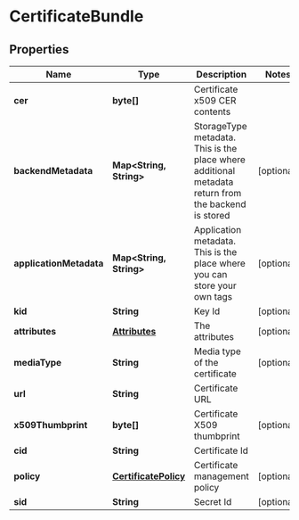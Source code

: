 
# CertificateBundle

## Properties
Name | Type | Description | Notes
------------ | ------------- | ------------- | -------------
**cer** | **byte[]** | Certificate x509 CER contents | 
**backendMetadata** | **Map&lt;String, String&gt;** | StorageType metadata. This is the place where additional metadata return from the backend is stored |  [optional]
**applicationMetadata** | **Map&lt;String, String&gt;** | Application metadata. This is the place where you can store your own tags |  [optional]
**kid** | **String** | Key Id |  [optional]
**attributes** | [**Attributes**](Attributes.md) | The attributes |  [optional]
**mediaType** | **String** | Media type of the certificate |  [optional]
**url** | **String** | Certificate URL | 
**x509Thumbprint** | **byte[]** | Certificate X509 thumbprint |  [optional]
**cid** | **String** | Certificate Id | 
**policy** | [**CertificatePolicy**](CertificatePolicy.md) | Certificate management policy |  [optional]
**sid** | **String** | Secret Id |  [optional]



